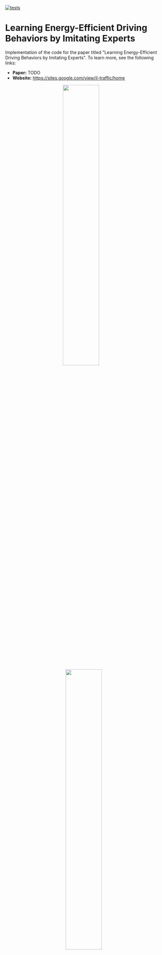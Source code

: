 [![tests](https://github.com/AboudyKreidieh/il-traffic/actions/workflows/ci.yml/badge.svg?branch=master)](https://github.com/AboudyKreidieh/il-traffic/actions/workflows/ci.yml)

# Learning Energy-Efficient Driving Behaviors by Imitating Experts

Implementation of the code for the paper titled "Learning Energy-Efficient 
Driving Behaviors by Imitating Experts". To learn more, see the following 
links:

- **Paper:** TODO
- **Website:** https://sites.google.com/view/il-traffic/home

<p align="center"><img src="docs/img/uncontrolled.gif" width="48%"/> &emsp; <img src="docs/img/controlled.gif" width="48%"/></p>
<p align="center">Imitation results on I-210. <b>Left:</b> baseline with stop-and-go waves. <b>Right:</b> imitated policy allowing for wave dissipation </p>

## Contents

1. [Setup Instructions](#1-setup-instructions)  
    1.1. [Basic Installation](#11-basic-installation)  
    1.2. [Docker Installation](#12-docker-installation)  
2. [Usage](#2-usage)  
    2.1. [Simulating Baseline and Expert Models](#21-simulating-baseline-and-expert-models)  
    2.2. [Imitating Experts](#22-imitating-experts)  
    2.3. [Evaluating Results](#23-evaluating-results)  
    2.4. [Downloading Models and Results](#24-downloading-models-and-results)  
3. [Citing](#3-citing)

## 1. Setup Instructions

### 1.1 Basic Installation

This repository is an extension of the [Flow](https://flow-project.github.io/)
repository. If you have not previously installed Flow, begin by following the 
setup instruction provided 
[here](https://flow.readthedocs.io/en/latest/flow_setup.html). Note that if you
are experiences issues with this, you may want to consider downloading and 
using the docker image instead (see [Section 1.2](#12-docker-installation)).

Once Flow has been installed, open a terminal and set the working directory of
the terminal to match the path to this repository:

```shell script
cd path/to/il-traffic
```

If you have installed Flow in conda environment, you will want to install this
repository in the same environment. If you followed the basic Flow setup 
instructions, this can be done my running the following command:

```shell script
source activate flow
```

Finally, install the contents of the repository onto your conda environment (or
your local python build) by running the following command:

```shell script
pip install --use-deprecated=legacy-resolver -e .
```

If you would like to (optionally) validate that the repository successfully
installed and is running, you can do so by executing the unit tests as follows:

```shell script
nose2
```

The test should return a message along the lines of:

    ----------------------------------------------------------------------
    Ran XXX tests in YYYs

    OK

### 1.2 Docker Installation

The current working version of Flow is missing some features, thereby 
preventing some operations within this repository from successfully running. As
a temporary measure, we have created a docker image that can be used to run any 
commands described within this README. To get the docker image running, first 
be sure to [set up docker](https://docs.docker.com/get-docker/) on your 
machine. Next, download the docker image for this repository by clicking on 
[this link](https://berkeley.box.com/shared/static/swh3mmhv5g1z7jn2bsb5kqczga1f1qyf.tar).
The link will download a "il-traffic.tar" file containing the contents of the 
docker image. To install the image onto your machine, run:

```shell script
docker load -i il-traffic.tar
```

Once this is done, you can run any command provided in this repository by 
prefixing it with `docker run -it --rm il-traffic`, replacing `python` with 
`python3`, and initializing the path to the script with `/`. For example, if 
you wish to [run a simulation](#21-simulating-baseline-and-expert-models), 
type:

```shell script
docker run -it --rm il-traffic python3 /il_traffic/scripts/simulate.py
```

> **Note:** When using graphical features with the docker image, care must be 
> taken to provide the display information to the docker execution script 
> above. The way in which this is done also differs from machine to machine, 
> making it difficult to arbitrarily assign in this document.

Another consideration when using docker is the redirection of logged data. The 
above script alone will not send any generated trajectory or imitation data to 
the host server. Instead, it will assume the data is to be stored in the image, 
and subsequently deleted once the instance is over. To redirect data to your 
local (host) machine, you will need to use the `-v` flag within docker. This 
can be done for each relevant script as follows:

- Simulation

  ```shell script
  docker run -it --rm -v $PWD/expert_data:/expert_data il-traffic python3 /il_traffic/scripts/simulate.py  # plus additional arguments
  ```

- Imitation

  ```shell script
  docker run -it --rm -v $PWD/imitation_data:/imitation_data il-traffic python3 /il_traffic/scripts/imitate.py  # plus additional arguments
  ```

- Evaluation (assuming the path to the trained model is under `MODEL_PATH`)

  ```shell script
  docker run -it --rm -v $MODEL_PATH:$MODEL_PATH il-traffic python3 /il_traffic/scripts/evaluate.py $MODEL_PATH  # plus additional arguments
  ```

## 2. Usage

We describe in the following subsections how different hand-designed baseline 
and AV (expert) models can be simulated within different networks, and describe
the imitation and evaluation procedures. Results from previous runs using this
repository can further be downloaded and visualized through the final 
subsection.

### 2.1 Simulating Baseline and Expert Models

Through this repository, simulations of both baseline (human-driven) behaviors 
and mixed-autonomy behaviors in which AVs follow a variety of different 
controllers can be conducted through the `simulate.py` script. The networks 
explored in this repository, see the figure below, include a single lane 
highway and simulated version of the I-210 network. A description of the 
process through which congestion forms in these model is available in our 
[paper](TODO).

<p align="center"><img src="docs/img/networks.png" align="middle" width="100%"/></p>

To execute a simulation of the network, run:

```shell
python il_traffic/scripts/simulate.py
```

where the descriptions to additional arguments can be seen by running:

```shell script
python il_traffic/scripts/simulate.py --help
```

The above script will start a simulation of the network that can be visualized 
if `--render` is set. Moreover, if `--gen_emission` is set, this script will 
create a folder in "expert_data/{network}/{controller}/{inflow}-{end_speed}" 
containing the following files:

* avg-speed.png : a plot of the avg/std speeds of all vehicles at every time 
  step.
* emission.csv : the trajectory data collected from the simulation, containing 
  values that denote the speed, position, and accelerations conducted by all 
  vehicles at all time steps.
* mpg.csv : the energy values each individual vehicle experiences after moving 
  forward for 50 meters (in miles-per-gallon, or mpg).
* mpg.png : a plot of the mpg values contained in mpg.csv, with a line plot 
  used to represent the average values across time.
* ts-{0-4}.png : visualization of the trajectories of individual vehicles as 
  seen as a time-space diagram on each individual lane. The number after the 
  dash represents the lane number (0 for the highway and 0-4 for the I-210).
* tt.json : the time it takes every vehicle to traverse the network to the 
  downstream edge.

### 2.2 Imitating Experts

The behaviors of the baseline and expert controllers presented in the 
subsection above can be imitated to a neural network policy (or an ensemble of
policies) through the `imitate.py` method in the "scripts" folder. This 
method implements the DAgger algorithm, and provides additional augmentations 
to allow for the training of ensembles of (optionally stochastic) policies, as 
well as various other features such as dropout and batch normalization. To 
start the imitation procedure, run:

```shell script
python il_traffic/scripts/imitate.py
```

where the descriptions to additional arguments can be seen by running:

```shell script
python il_traffic/scripts/imitate.py --help
```

Once the imitation procedure has begun, it will create an "imitation_data" 
folder which will store the trained model after every training iteration. The 
folder will also contain a tensorboard log and "train.csv" file that describe 
the performance of the model at every iteration.

### 2.3 Evaluating Results

Once a given expert has been imitated, the performance of the model can be 
verified through the `evaluate.py` method by running:

```shell script
python il_traffic/scripts/evaluate.py "/path/to/results_folder"
```

where the first argument is the path to the folder created by the imitation 
method before, and the additional arguments can be seen by running:

```shell script
python il_traffic/scripts/evaluate.py --help
```

If the `--gen_emission` flag has been set, the script will create a new 
"results" folder in the original folder with the model containing trajectory 
data similar to the one created by the
[simulation procedure](#21-simulating-baseline-and-expert-models).

### 2.4 Downloading Models and Results

The trained models and trajectories provided within the paper and website are 
available to be downloaded and further analyzed. To download the existing 
models and trajectories, click on any of the relevant links below. For the 
trajectory data, the individual folders will contain content similar to what is
produced by the `simulate.py` and `evaluate.py` scripts.

* **Trained models:**

| Controller          | Model (5 seeds) |
|---------------------|-----------------|
| Imitated (1 frame)  | [1](https://berkeley.box.com/shared/static/ueyl2857e199rqee3k9mr7zsfg1lztky.gz) - [2](https://berkeley.box.com/shared/static/8t24lxu8igpmk1jv8nakojy7hrg72y12.gz) - [3](https://berkeley.box.com/shared/static/su1s2unsotcs0xy08c2x1xug3sjdesuw.gz) - [4](https://berkeley.box.com/shared/static/5w9l2hijyo31mu9n7x7dmkv472ymk4h7.gz) - [5](https://berkeley.box.com/shared/static/zsyphcsthp1i5ewpjx7ropdvws0ta97m.gz) |
| Imitated (5 frames) | [1](https://berkeley.box.com/shared/static/u7k9jud63615hsn1j4ybrrqnmfi8mmu9.gz) - [2](https://berkeley.box.com/shared/static/pf242utt7txld8f2xhv69qzn0k9w5auz.gz) - [3](https://berkeley.box.com/shared/static/675u01jyuunqy3text670a6g3dtv5rmi.gz) - [4](https://berkeley.box.com/shared/static/b0zwe2uufkxarovf33pw6ha177cslja4.gz) - [5](https://berkeley.box.com/shared/static/uo89m00bhvst72fsp0g9dewkwftslvi9.gz) |

* **Trajectories for different penetration rates:**

| Controller          | Penetration Rate | Trajectories (5 seeds) |
|---------------------|------------------|------------------------|
| Baseline            | 0 %              | [1](https://berkeley.box.com/shared/static/prnu669t27xbitd0we456xbrtgmcsh34.gz) - [2](https://berkeley.box.com/shared/static/o0w91x9veuq7oi2phksh9wwatnyqql42.gz) - [3](https://berkeley.box.com/shared/static/a276ngkvpndgi84fg5ps7bwy84jq4e4l.gz) - [4](https://berkeley.box.com/shared/static/l2l18z5stg0xfq8wt9c77o88gtxx1ht6.gz) - [5](https://berkeley.box.com/shared/static/qez85o986jfq9e31fu6wyxrfmi9ywg0n.gz) |
| Follower Stopper    | 2.5 %            | [1](https://berkeley.box.com/shared/static/x0zr73whvoac6drq4icqi6jdbtj4lcy5.gz) - [2](https://berkeley.box.com/shared/static/q41gvncm997i19n08qz2mya0p804jsb7.gz) - [3](https://berkeley.box.com/shared/static/yvhp5mtjj7vgo9wng6n27f9akeoiobdu.gz) - [4](https://berkeley.box.com/shared/static/qxv4yhcfg2i42k0t9m1g8ffodif9hbzy.gz) - [5](https://berkeley.box.com/shared/static/fuqen0cvy5j6jc6we71b13r2r10fr8zk.gz) |
|                     | 5.0 %            | [1](https://berkeley.box.com/shared/static/36p4e11hhcsa9fbz7gvckldw4e72ri4r.gz) - [2](https://berkeley.box.com/shared/static/my0poqxspqqbw0au05v7y8a6fd2acvl9.gz) - [3](https://berkeley.box.com/shared/static/weff1cakpbgazu8r9190ec8l92yy6zbk.gz) - [4](https://berkeley.box.com/shared/static/rol6znt7o1aevhdsh01e12kjwbrisg4l.gz) - [5](https://berkeley.box.com/shared/static/dbbqrmksfb0g3ta1zv3jotwq08eekqdh.gz) |
|                     | 7.5 %            | [1](https://berkeley.box.com/shared/static/qjz7kqbefngwo9zb45ki3pz5tblg7mhg.gz) - [2](https://berkeley.box.com/shared/static/tqlur0tzwlqa7t1bn20j7fmwrs6dzp5v.gz) - [3](https://berkeley.box.com/shared/static/1h2rzijp54xz5sduave39lpuebxd1xy6.gz) - [4](https://berkeley.box.com/shared/static/pbda61teut4llj2n5o97elngh9i8txwf.gz) - [5](https://berkeley.box.com/shared/static/ucrz9jk2waunnohmnxcanwl6fynzitdt.gz) |
|                     | 10.0 %           | [1](https://berkeley.box.com/shared/static/cno3bf7isq6jjqnitcj6ilfkfg2xz350.gz) - [2](https://berkeley.box.com/shared/static/7av5ep4aknobmcopr0nnp76d52ypfcyy.gz) - [3](https://berkeley.box.com/shared/static/t43h4wusbefwz0k46de1ieepxozygvkj.gz) - [4](https://berkeley.box.com/shared/static/j2q7rpcv890cc882qw5gbfgjnw17ttr5.gz) - [5](https://berkeley.box.com/shared/static/usimf3a41xza5knv3kc2c5jjclly0b1u.gz) |
| Imitated (1 frame)  | 2.5 %            | [1](https://berkeley.box.com/shared/static/fcu95j0667liuoihffgyvbu7n1d4q322.gz) - [2](https://berkeley.box.com/shared/static/qbcyzlxknknc5vsy7npl9wd2k429zpgf.gz) - [3](https://berkeley.box.com/shared/static/7lywwdomvhi70xyce8nxfltznqp81m6z.gz) - [4](https://berkeley.box.com/shared/static/3wvv6qer9dnaxe5ku58153zr90nfexh2.gz) - [5](https://berkeley.box.com/shared/static/at1rb0uiy24x55f4zu08q735ig5b00zy.gz) |
|                     | 5.0 %            | [1](https://berkeley.box.com/shared/static/hl3x3gd40irtg7zyklrgqqdvau9yy10i.gz) - [2](https://berkeley.box.com/shared/static/rfojxo09sszzfnsndagg197b6aqr3pz6.gz) - [3](https://berkeley.box.com/shared/static/qgsids7udtm3zbpvtosa4es8ums7adqk.gz) - [4](https://berkeley.box.com/shared/static/r7riy0kkj02hxkhgcv0jasm0ttfb7qo0.gz) - [5](https://berkeley.box.com/shared/static/967tts0ju3z7zwrgdhijridtz7zxjk38.gz) |
|                     | 7.5 %            | [1](https://berkeley.box.com/shared/static/f8gqgw5g6av3dx10qbznv6r39zdvq2s3.gz) - [2](https://berkeley.box.com/shared/static/yhk16gof5g0lhlsayplbooo3utudo710.gz) - [3](https://berkeley.box.com/shared/static/hfbq4d6en35sa44wbi4s9gvt69saxtyr.gz) - [4](https://berkeley.box.com/shared/static/ug6mfof9b5x1kekoh4qtlyhqw7sailbs.gz) - [5](https://berkeley.box.com/shared/static/6zifdj220bdt8pk3fezr1ddmy8lixzru.gz) |
|                     | 10.0 %           | [1](https://berkeley.box.com/shared/static/ctxmq5df8eutu3jh8v29i5xtf238fbuj.gz) - [2](https://berkeley.box.com/shared/static/zdcxqh0mowm4pzct03ge2x33volsbz9l.gz) - [3](https://berkeley.box.com/shared/static/g9a4mvxv6egvjztlx3szibzhqmrgkfbf.gz) - [4](https://berkeley.box.com/shared/static/mh23kstmh20imge2d0urs273e1xqjxks.gz) - [5](https://berkeley.box.com/shared/static/qjosxfsjbow65npy36qw5adg68nlhu7s.gz) |
| Imitated (5 frames) | 2.5 %            | [1](https://berkeley.box.com/shared/static/wm0me2ybusp9g1zvh63bq1e6nwqlldjt.gz) - [2](https://berkeley.box.com/shared/static/cbjehos64wqtov1418qh1lb2k12bvzsd.gz) - [3](https://berkeley.box.com/shared/static/ep147k9dqniw72tkhnlh9ly7d9e9ae8t.gz) - [4](https://berkeley.box.com/shared/static/quk1httrhzxnop7ad4nsur9h8mzl5mhm.gz) - [5](https://berkeley.box.com/shared/static/gejstg004p19e8afkzd54k2496lrc2d9.gz) |
|                     | 5.0 %            | [1](https://berkeley.box.com/shared/static/fhg7xygx5vy3m02kxrfdxm9wm6egxw1n.gz) - [2](https://berkeley.box.com/shared/static/nos7u1z86lf341mxq1f96g3lb7cci9x7.gz) - [3](https://berkeley.box.com/shared/static/css50i9mzu3vshbnm6u31hrovv8lpw9p.gz) - [4](https://berkeley.box.com/shared/static/qjgybk8v112wjzaow9893gd91aag4zwu.gz) - [5](https://berkeley.box.com/shared/static/nzahp4xeah6ym8qfqubu8epamm6hhjs3.gz) |
|                     | 7.5 %            | [1](https://berkeley.box.com/shared/static/hfhn0vpev8yyxekxq82uojtol6iivw4q.gz) - [2](https://berkeley.box.com/shared/static/8hlqksfohpds6on6h4cyu28bvunwt23k.gz) - [3](https://berkeley.box.com/shared/static/qrie3tmrx80sg3q1nlu14mycupsd6dhi.gz) - [4](https://berkeley.box.com/shared/static/po8fxgy1tnlicybbve8323vk4vd7m1mw.gz) - [5](https://berkeley.box.com/shared/static/3zsnft12ljee38kmjp3ploh0uackgb2h.gz) |
|                     | 10.0 %           | [1](https://berkeley.box.com/shared/static/m3n4yv1gudjfx6w78ndxn9188u0c0lul.gz) - [2](https://berkeley.box.com/shared/static/tuzk2gxpmk3ymrz66azyqb9d3cmzlyft.gz) - [3](https://berkeley.box.com/shared/static/qm1ea3jq0sgdedv0z8np9y7p03hgui4e.gz) - [4](https://berkeley.box.com/shared/static/0jc7u3oveh2k6aoif1g5p8dohf5swzzy.gz) - [5](https://berkeley.box.com/shared/static/gqznwvkqywfh0weinomo3s3qsbi40t7f.gz) |

* **Trajectories from robustness tests:**

| Controller          | Trajectories (5 seeds) |
|---------------------|------------------------|
| Baseline            | [1](https://berkeley.box.com/shared/static/abdfy0wzdhq0942f33l2kwpll2l191nm.gz) - [2](https://berkeley.box.com/shared/static/p1m9wb4eswde5ynngeku8683482x9xnh.gz) - [3](https://berkeley.box.com/shared/static/po9o9pyz9kfd5pteibsmicibrxcidrwd.gz) - [4](https://berkeley.box.com/shared/static/p8qpp78ctpoqrmuzrux3y7zk6mlo76b2.gz) - [5](https://berkeley.box.com/shared/static/l06cy70zygxdg5ofbahdle72nkfnjtx0.gz) |
| Follower Stopper    | [1](https://berkeley.box.com/shared/static/joa9hekreykej197x6o3muu6uefts15u.gz) - [2](https://berkeley.box.com/shared/static/9t1p2m0srgzzlt007jcpu4k1yv7fpe0l.gz) - [3](https://berkeley.box.com/shared/static/d8qjxj5owj39cku4xk85xfu0odwal9ez.gz) - [4](https://berkeley.box.com/shared/static/batvdnkk8vgreyx95nzg306bhtq3mm4s.gz) - [5](https://berkeley.box.com/shared/static/sckwfcoo44c4ur6fhc4hzoz7md6yldua.gz) |
| Imitated (1 frame)  | [1](https://berkeley.box.com/shared/static/sx730sigo0vugfs11ow8dnw0d4iy1e4k.gz) - [2](https://berkeley.box.com/shared/static/mr3d4e13upejwm0r9bg61rwv78vdh8gj.gz) - [3](https://berkeley.box.com/shared/static/hvn1h4gxbbbztlsytaweagvtg6tf3v3m.gz) - [4](https://berkeley.box.com/shared/static/dxwka9e6i9hpk7apesc5s4k9ygcqp28t.gz) - [5](https://berkeley.box.com/shared/static/1nj7wiox3prss4n46nysa1vck0a9ueju.gz) |
| Imitated (5 frames) | [1](https://berkeley.box.com/shared/static/k866ifx1q89smxhxspy9wriwp6dme9os.gz) - [2](https://berkeley.box.com/shared/static/r4wxftpcjoodl20ia2fkz3j7563g5a7i.gz) - [3](https://berkeley.box.com/shared/static/1yae5hnga57wctou954npzcz7g7ua2fq.gz) - [4](https://berkeley.box.com/shared/static/vit29p22ftynjq1fojg7eok21f6nag9p.gz) - [5](https://berkeley.box.com/shared/static/8pe65me9k00x4ugnr9c9ewp0xdht535n.gz) |

## 3. Citing

To cite this repository in publications, use the following:

TODO
